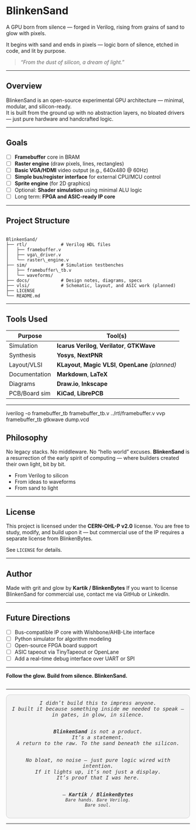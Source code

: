 # BlinkenSand
A GPU born from silence — forged in Verilog, rising from grains of sand to glow with pixels.


It begins with sand and ends in pixels — logic born of silence, etched in code, and lit by purpose.

> _“From the dust of silicon, a dream of light.”_

---

## Overview

BlinkenSand is an open-source experimental GPU architecture — minimal, modular, and silicon-ready.  
It is built from the ground up with no abstraction layers, no bloated drivers — just pure hardware and handcrafted logic.

---

## Goals

- [ ] **Framebuffer** core in BRAM
- [ ] **Raster engine** (draw pixels, lines, rectangles)
- [ ] **Basic VGA/HDMI** video output (e.g., 640x480 @ 60Hz)
- [ ] **Simple bus/register interface** for external CPU/MCU control
- [ ] **Sprite engine** (for 2D graphics)
- [ ] Optional: **Shader simulation** using minimal ALU logic
- [ ] Long term: **FPGA and ASIC-ready IP core**

---

## Project Structure

```

BlinkenSand/
├── rtl/             # Verilog HDL files
│   ├── framebuffer.v
│   ├── vga\_driver.v
│   └── raster\_engine.v
├── sim/             # Simulation testbenches
│   ├── framebuffer\_tb.v
│   └── waveforms/
├── docs/            # Design notes, diagrams, specs
├── vlsi/            # Schematic, layout, and ASIC work (planned)
├── LICENSE
└── README.md

````

---

## Tools Used

| Purpose        | Tool(s)                                               |
|----------------|-------------------------------------------------------|
| Simulation     | **Icarus Verilog**, **Verilator**, **GTKWave**        |
| Synthesis      | **Yosys**, **NextPNR**                                |
| Layout/VLSI    | **KLayout**, **Magic VLSI**, **OpenLane** *(planned)* |
| Documentation  | **Markdown**, **LaTeX**                               |
| Diagrams       | **Draw.io**, **Inkscape**                             |
| PCB/Board sim  | **KiCad**, **LibrePCB**                               |

---

iverilog -o framebuffer_tb framebuffer_tb.v ../rtl/framebuffer.v
vvp framebuffer_tb
gtkwave dump.vcd

## Philosophy

No legacy stacks. No middleware. No “hello world” excuses.
**BlinkenSand** is a resurrection of the early spirit of computing — where builders created their own light, bit by bit.

* From Verilog to silicon
* From ideas to waveforms
* From sand to light

---

## License

This project is licensed under the **CERN-OHL-P v2.0** license.
You are free to study, modify, and build upon it — but commercial use of the IP requires a separate license from BlinkenBytes.

See `LICENSE` for details.

---

## Author

Made with grit and glow by **Kartik / BlinkenBytes**
If you want to license BlinkenSand for commercial use, contact me via GitHub or LinkedIn.

---

## Future Directions

* [ ] Bus-compatible IP core with Wishbone/AHB-Lite interface
* [ ] Python simulator for algorithm modeling
* [ ] Open-source FPGA board support
* [ ] ASIC tapeout via TinyTapeout or OpenLane
* [ ] Add a real-time debug interface over UART or SPI

---

**Follow the glow. Build from silence. BlinkenSand.**

```

````

---

<div align="center" style="padding: 1em; background-color: #f3f3f3; border: 1px solid #ccc; border-radius: 10px; font-family: monospace; color: #333;">

<i>
I didn’t build this to impress anyone. <br>
I built it because something inside me needed to speak — <br>
in gates, in glow, in silence. <br><br>

<strong>BlinkenSand</strong> is not a product. <br>
It’s a statement. <br>
A return to the raw. To the sand beneath the silicon. <br><br>

No bloat, no noise — just pure logic wired with intention. <br>
If it lights up, it’s not just a display. <br>
It’s proof that I was here. <br><br>

— <b>Kartik / BlinkenBytes</b><br>
<code>Bare hands. Bare Verilog. Bare soul.</code>
</i>

</div>

---

